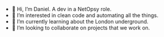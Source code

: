 - 👋 Hi, I’m Daniel. A dev in a NetOpsy role.
- 👀 I’m interested in clean code and automating all the things.
- 🌱 I’m currently learning about the London underground.
- 💞️ I’m looking to collaborate on projects that we work on.


